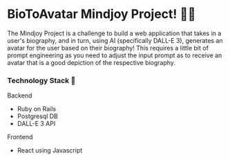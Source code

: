 # BioToAvatar Mindjoy Project! 🦸‍♂️
The Mindjoy Project is a challenge to build a web application that takes in a user's biography, and in turn, using AI (specifically DALL-E 3), generates an avatar for the user based on their biography! This requires a little bit of prompt engineering as you need to adjust the input prompt as to receive an avatar that is a good depiction of the respective biography.

### Technology Stack 🧱
Backend
- Ruby on Rails
- Postgresql DB
- DALL-E 3 API

Frontend
- React using Javascript
